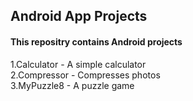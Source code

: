<h2>Android App Projects</h2>
<h4>This repositry contains Android projects</h4>
1.Calculator - A simple calculator<br>
2.Compressor - Compresses photos<br>
3.MyPuzzle8 - A puzzle game
